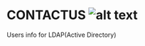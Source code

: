 CONTACTUS 
![alt text](https://onxblog.com/wp-content/uploads/2023/05/111.png)
=====

Users info for LDAP(Active Directory)
